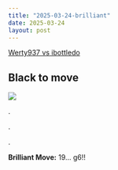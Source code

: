 ```yaml
---
title: "2025-03-24-brilliant"
date: 2025-03-24
layout: post
---
```


[Werty937 vs ibottledo](https://www.chess.com/analysis/game/live/2207f6ae-08c2-11f0-8bcf-c9680901000f?move=37&tab=review)

## Black to move

![](/RecordMyBrilliancy/images/2025-03-24-brilliant.png)

.

.

.

**Brilliant Move:** 19... g6!!

